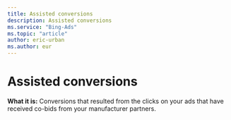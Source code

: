 ```yaml
---
title: Assisted conversions
description: Assisted conversions
ms.service: "Bing-Ads"
ms.topic: "article"
author: eric-urban
ms.author: eur
---
```


# Assisted conversions

**What it is:**    Conversions that resulted from the clicks on your ads that have received co-bids from your manufacturer partners.


